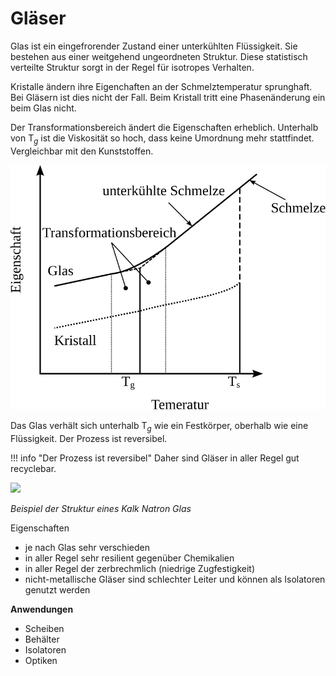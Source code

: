 # Gläser

Glas ist ein eingefrorender Zustand einer unterkühlten Flüssigkeit. Sie bestehen aus einer weitgehend ungeordneten Struktur. Diese statistisch verteilte Struktur sorgt in der Regel für isotropes Verhalten.

Kristalle ändern ihre Eigenchaften an der Schmelztemperatur sprunghaft. Bei Gläsern ist dies nicht der Fall. Beim Kristall tritt eine Phasenänderung ein beim Glas nicht.

Der Transformationsbereich ändert die Eigenschaften erheblich. Unterhalb von $\text{T}_g$ ist die Viskosität so hoch, dass keine Umordnung mehr stattfindet. Vergleichbar mit den Kunststoffen.

![](../../Figures/Eigenschaft-Temperaturkurve-Glas.svg)


Das Glas verhält sich unterhalb $\text{T}_g$ wie ein Festkörper, oberhalb wie eine Flüssigkeit. Der Prozess ist reversibel.

!!! info "Der Prozess ist reversibel"
    Daher sind Gläser in aller Regel gut recyclebar.

![](https://upload.wikimedia.org/wikipedia/commons/6/62/Kalk-Natron-Glas_2D.svg)

_Beispiel der Struktur eines Kalk Natron Glas_


Eigenschaften
- je nach Glas sehr verschieden
- in aller Regel sehr resilient gegenüber Chemikalien
- in aller Regel der zerbrechmlich (niedrige Zugfestigkeit)
- nicht-metallische Gläser sind schlechter Leiter und können als Isolatoren genutzt werden

**Anwendungen**
- Scheiben
- Behälter
- Isolatoren
- Optiken




